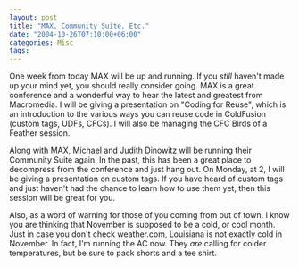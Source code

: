 ```yaml
---
layout: post
title: "MAX, Community Suite, Etc."
date: "2004-10-26T07:10:00+06:00"
categories: Misc 
tags: 
---
```


One week from today MAX will be up and running. If you <i>still</i> haven't made up your mind yet, you should really consider going. MAX is a great conference and a wonderful way to hear the latest and greatest from Macromedia. I will be giving a presentation on "Coding for Reuse", which is an introduction to the various ways you can reuse code in ColdFusion (custom tags, UDFs, CFCs). I will also be managing the CFC Birds of a Feather session.

Along with MAX, Michael and Judith Dinowitz will be running their Community Suite again. In the past, this has been a great place to decompress from the conference and just hang out. On Monday, at 2, I will be giving a presentation on custom tags. If you have heard of custom tags and just haven't had the chance to learn how to use them yet, then this session will be great for you. 

Also, as a word of warning for those of you coming from out of town. I know you are thinking that November is supposed to be a cold, or cool month. Just in case you don't check weather.com, Louisiana is not exactly cold in November. In fact, I'm running the AC now. They <i>are</i> calling for colder temperatures, but be sure to pack shorts and a tee shirt.